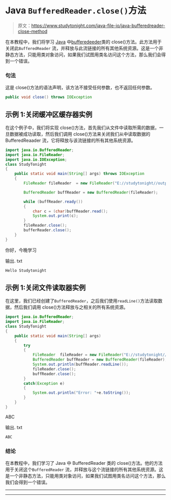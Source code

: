 # Java `BufferedReader.close()`方法

> 原文：<https://www.studytonight.com/java-file-io/java-bufferedreader-close-method>

在本教程中，我们将学习 [Java](https://www.studytonight.com/java/) 中[bufferedeeder](https://www.studytonight.com/java-file-io/java-bufferedreader-class)类的 close()方法。此方法用于关闭此`BufferedReader` 流，并释放与此流链接的所有其他系统资源。这是一个非静态方法，只能用类对象访问，如果我们试图用类名访问这个方法，那么我们会得到一个错误。

### 句法

这是 close()方法的语法声明，该方法不接受任何参数，也不返回任何参数。

```java
public void close() throws IOException 
```

## 示例 1:关闭缓冲区缓存器实例

在这个例子中，我们将实现 close()方法，首先我们从文件中读取所需的数据，一旦数据被成功读取，然后我们调用 close()方法来关闭我们从中读取数据的 BufferedReaader 流，它将释放与该流链接的所有其他系统资源。

```java
import java.io.BufferedReader;
import java.io.FileReader;
import java.io.IOException;
class StudyTonight
{
	public static void main(String[] args) throws IOException 
	{ 
        FileReader fileReader  = new FileReader("E://studytonight//output.txt"); 

        BufferedReader buffReader = new BufferedReader(fileReader); 

        while (buffReader.ready()) 
        { 
        	char c = (char)buffReader.read();
            System.out.print(c);  
        } 
        fileReader.close();
        bufferReader.close();
	} 
}
```

你好，今晚学习

输出. txt

```java
Hello Studytonight
```

## 示例 1:关闭文件读取器实例

在这里，我们已经创建了`BufferedReader`，之后我们使用`readLine()`方法读取数据，然后我们调用 close()方法释放与之相关的所有系统资源。

```java
import java.io.BufferedReader;
import java.io.FileReader;
class StudyTonight
{
	public static void main(String[] args)  
	{ 
		try 
		{
			FileReader	fileReader = new FileReader("E://studytonight//output.txt"); 
			BufferedReader buffReader = new BufferedReader(fileReader);
			System.out.println(buffReader.readLine()); 
			fileReader.close();
			buffReader.close();			
		}
		catch(Exception e)
		{
			System.out.println("Error: "+e.toString());
		}
	} 
}
```

ABC

输出. txt

```java
ABC
```

### 结论

在本教程中，我们学习了 Java 中 BufferedReader 类的 close()方法。他的方法用于关闭这个`BufferedReader` 流，并释放与这个流链接的所有其他系统资源。这是一个非静态方法，只能用类对象访问，如果我们试图用类名访问这个方法，那么我们会得到一个错误。

* * *

* * *